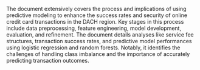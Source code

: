 The document extensively covers the process and implications of using predictive modeling to enhance the success rates and security of online credit card transactions in the DACH region. Key stages in this process include data preprocessing, feature engineering, model development, evaluation, and refinement. The document details analyses like service fee structures, transaction success rates, and predictive model performances using logistic regression and random forests. Notably, it identifies the challenges of handling class imbalance and the importance of accurately predicting transaction outcomes.

